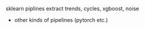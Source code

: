 
sklearn piplines
extract trends, cycles, xgboost, noise

+ other kinds of pipelines (pytorch etc.)
